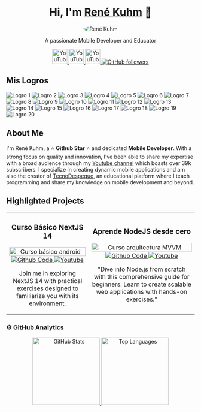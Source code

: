 <div align="center">
    <h1>Hi, I'm <a href="https://aristi.dev">René Kuhm</a> 👋</h1>
    <img src="https://i.postimg.cc/GhH6mCYN/descargar-Photoroom-1.jpg" alt="René Kuhm" style="border-radius: 50%; max-width: 150px;">
    <p>A passionate Mobile Developer and Educator</p>


   <a href="https://www.youtube.com/channel/UCzrSNHUXJk99T-1dcy_0nSg" target="_blank" title="Visit my YouTube Channel">
    <img src="https://i.postimg.cc/XNrYWPjv/317714-video-youtube-icon-Photoroom.jpg" alt="YouTube Channel Subscribers" style="width: 40px; height: auto;">
   </a>

   <a href="https://www.instagram.com/tecnodespegue/" target="_blank" title="Visit my YouTube Channel">
    <img src="https://i.postimg.cc/fRbhDtZh/6929237-instagram-icon-Photoroom.jpg" alt="YouTube Channel Subscribers" style="width: 40px; height: auto;">
   </a>

   <a href="https://www.facebook.com/TecnoDespegueLive" target="_blank" title="Visit my YouTube Channel">
    <img src="https://i.postimg.cc/ncHyGjXQ/5365678-fb-facebook-facebook-logo-icon-Photoroom.jpg" alt="YouTube Channel Subscribers" style="width: 40px; height: auto;">
   </a>

   <a href="https://github.com/RDesign-Castex">
    <img src="https://img.shields.io/github/followers/RDesign-Castex?style=social" alt="GitHub followers">
   </a>

</div>

## Mis Logros

![Logro 1](https://ibb.co/9Gb9h7q)
![Logro 2](https://ibb.co/DG6N9XL)
![Logro 3](https://learn.microsoft.com/api/achievements/share/en-us/RenKuhm-4027/CN2DWA39?sharingId=4F8E4B6BFCB9C4A8)
![Logro 4](https://learn.microsoft.com/api/achievements/share/en-us/RenKuhm-4027/HRE5Y3D8?sharingId=4F8E4B6BFCB9C4A8)
![Logro 5](https://learn.microsoft.com/api/achievements/share/en-us/RenKuhm-4027/7P58EACZ?sharingId=4F8E4B6BFCB9C4A8)
![Logro 6](https://learn.microsoft.com/api/achievements/share/en-us/RenKuhm-4027/PS3AS2R4?sharingId=4F8E4B6BFCB9C4A8)
![Logro 7](https://learn.microsoft.com/api/achievements/share/en-us/RenKuhm-4027/NZK62QQF?sharingId=4F8E4B6BFCB9C4A8)
![Logro 8](https://learn.microsoft.com/api/achievements/share/en-us/RenKuhm-4027/JCFM9RUT?sharingId=4F8E4B6BFCB9C4A8)
![Logro 9](https://learn.microsoft.com/api/achievements/share/en-us/RenKuhm-4027/Z4LWKFZ2?sharingId=4F8E4B6BFCB9C4A8)
![Logro 10](https://learn.microsoft.com/api/achievements/share/en-us/RenKuhm-4027/8APLZXXW?sharingId=4F8E4B6BFCB9C4A8)
![Logro 11](https://learn.microsoft.com/api/achievements/share/en-us/RenKuhm-4027/UXMTRZR3?sharingId=4F8E4B6BFCB9C4A8)
![Logro 12](https://learn.microsoft.com/api/achievements/share/en-us/RenKuhm-4027/JCFMUYCT?sharingId=4F8E4B6BFCB9C4A8)
![Logro 13](https://learn.microsoft.com/api/achievements/share/en-us/RenKuhm-4027/W74G2L8N?sharingId=4F8E4B6BFCB9C4A8)
![Logro 14](https://learn.microsoft.com/api/achievements/share/en-us/RenKuhm-4027/HRE579E8?sharingId=4F8E4B6BFCB9C4A8)
![Logro 15](https://learn.microsoft.com/api/achievements/share/en-us/RenKuhm-4027/3YQS7W9H?sharingId=4F8E4B6BFCB9C4A8)
![Logro 16](https://learn.microsoft.com/api/achievements/share/en-us/RenKuhm-4027/UXMTA893?sharingId=4F8E4B6BFCB9C4A8)
![Logro 17](https://learn.microsoft.com/api/achievements/share/en-us/RenKuhm-4027/BGW299UD?sharingId=4F8E4B6BFCB9C4A8)
![Logro 18](https://learn.microsoft.com/api/achievements/share/en-us/RenKuhm-4027/KL8ZCW2B?sharingId=4F8E4B6BFCB9C4A8)
![Logro 19](https://learn.microsoft.com/api/achievements/share/en-us/RenKuhm-4027/8APL2TJW?sharingId=4F8E4B6BFCB9C4A8)
![Logro 20](https://learn.microsoft.com/api/achievements/share/en-us/RenKuhm-4027/8APL2U9W?sharingId=4F8E4B6BFCB9C4A8)


## About Me

I'm René Kuhm, a ⭐ **Github Star** ⭐ and dedicated **Mobile Developer**. With a strong focus on quality and innovation, I've been able to share my expertise with a broad audience through my [Youtube channel](https://www.youtube.com/channel/UCzrSNHUXJk99T-1dcy_0nSg) which boasts over 39k subscribers. I specialize in creating dynamic mobile applications and am also the creator of [TecnoDespegue](https://tecnodespegue.com), an educational platform where I teach programming and share my knowledge on mobile development and beyond.

## Highlighted Projects

<div align="center">
    <table>
        <tr>
            <td align="center">
                <h3>Curso Básico NextJS 14</h3>
                <a href="https://github.com/ArisGuimera/Android-Expert" target="_blank">
                    <img src="https://i.imgur.com/xdm9BtB.png" width="100%" alt="Curso básico android">
                </a>
                <br>
                <a href="https://github.com/RDesign-Castex" target="_blank">
                    <img src="https://img.shields.io/badge/CÓDIGO-ff9?style=for-the-badge&logo=github&logoColor=black" alt="Github Code">
                </a>
                <a href="https://www.youtube.com/channel/UCzrSNHUXJk99T-1dcy_0nSg" target="_blank">
                    <img src="https://img.shields.io/badge/-Youtube-green?style=for-the-badge&color=fbfc40" alt="Youtube">
                </a>
                <p>Join me in exploring NextJS 14 with practical exercises designed to familiarize you with its environment.</p>
            </td>
            <td align="center">
                <h3>Aprende NodeJS desde cero</h3>
                <a href="https://github.com/RDesign-Castex" target="_blank">
                    <img src="https://i.imgur.com/vsv9zwR.png" width="100%" alt="Curso arquitectura MVVM">
                </a>
                <br>
                <a href="https://github.com/RDesign-Castex" target="_blank">
                    <img src="https://img.shields.io/badge/CÓDIGO-80ffaa?style=for-the-badge&logo=github&logoColor=black" alt="Github Code">
                </a>
                <a href="https://www.youtube.com/channel/UCzrSNHUXJk99T-1dcy_0nSg" target="_blank">
                    <img src="https://img.shields.io/badge/-Youtube-green?style=for-the-badge&color=3fFD7f" alt="Youtube">
                </a>
                <p>"Dive into Node.js from scratch with this comprehensive guide for beginners. Learn to create scalable web applications with hands-on exercises."</p>
            </td>
        </tr>
    </table>
</div>

### ⚙️ GitHub Analytics

<div align="center">
    <a href="https://github.com/ArisGuimera">
        <img height="180em" src="https://github-readme-stats-eight-theta.vercel.app/api?username=Rdesign-castex&show_icons=true&theme=algolia&include_all_commits=true&count_private=true" alt="GitHub Stats">
        <img height="180em" src="https://github-readme-stats-eight-theta.vercel.app/api/top-langs/?username=Rdesign-castex&layout=compact&langs_count=8&theme=algolia" alt="Top Languages">
    </a>
</div>
